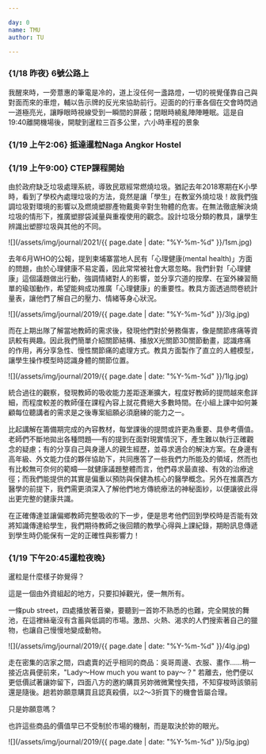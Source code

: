 ```yaml
---

day: 0
name: TMU
author: TU

---
```


### {1/18 昨夜} 6號公路上

我醒來時，一旁薏惠的筆電是冷的，道上沒任何一盞路燈，一切的視覺僅靠自己與對面而來的車燈，輔以告示牌的反光來協助前行。迎面的的行車各個在交會時閃過一道極亮光，讓睜眼時視線受到一瞬間的屏蔽；閉眼時繞亂陣陣睡眠。這是自19:40離開機場後，開駛到暹粒三百多公里，六小時車程的景象

### {1/19 上午2:06} 抵達暹粒Naga Angkor Hostel

### {1/19 上午9:00} CTEP課程開始

由於政府缺乏垃圾處理系統，導致民眾經常燃燒垃圾。猶記去年2018寒期在K小學時，看到了學校內處理垃圾的方法，竟然是讓「學生」在教室外燒垃圾！故我們強調垃圾對環境的影響以及燃燒塑膠產物戴奧辛對生物體的危害。在無法徹底解決燒垃圾的情形下，推廣塑膠袋減量與重複使用的觀念。設計垃圾分類的教具，讓學生辨識出塑膠垃圾與其他的不同。

![](/assets/img/journal/2021/{{ page.date | date: "%Y-%m-%d" }}/1sm.jpg)

去年6月WHO的公報，提到柬埔寨當地人民有「心理健康(mental health)」方面的問題，由於心理健康不易定義，因此常常被社會大眾忽略。我們針對「心理健康」這個議題做出行動，強調情緒對人的影響，並分享穴道的按摩、在室外練習簡單的瑜珈動作，希望能夠成功推廣「心理健康」的重要性。教具方面透過問卷統計量表，讓他們了解自己的壓力、情緒等身心狀況。

![](/assets/img/journal/2019/{{ page.date | date: "%Y-%m-%d" }}/3lg.jpg)

而在上期出隊了解當地教師的需求後，發現他們對於勞務傷害，像是關節疼痛等資訊較有興趣。因此我們簡單介紹關節結構、播放X光關節3D關節動畫，認識疼痛的作用，再分享急性、慢性關節痛的處理方式。教具方面製作了直立的人體模型，讓學生操作模型時認識身體的關節位置。

![](/assets/img/journal/2019/{{ page.date | date: "%Y-%m-%d" }}/1lg.jpg)

統合過往的觀察，發現教師的吸收能力差距逐漸擴大，程度好教師的提問越來愈詳細，而程度較差的教師僅在課程內容上就花費絕大多數時間。在小組上課中如何兼顧每位聽講者的需求是之後專案組願必須磨練的能力之一。

比起講解在籌備期完成的內容教材，每堂課後的提問或許更為重要、具參考價值。老師們不斷地拋出各種問題──有的提到在面對現實情況下，產生難以執行正確觀念的疑慮；有的分享自己與身邊人的親生經歷，並尋求適合的解決方案。在身邊有高年級、外文能力佳的夥伴協助下，共同應答了一些我們力所能及的領域，然而也有比較無可奈何的範疇──就健康議題整體而言，他們尋求最直接、有效的治療途徑；而我們能提供的其實是偏重以預防與保健為核心的醫學概念。另外在推廣西方醫學的前提下，我們需更須深入了解他們地方傳統療法的神秘面紗，以便讓彼此得出更完整的健康共識。

在正確傳達並讓偏鄉教師完整吸收的下一步，便是思考他們回到學校時是否能有效將知識傳達給學生，我們期待教師之後回饋的教學心得與上課紀錄，期盼訊息傳遞到學生時仍能保有一定的正確性與影響力！

### {1/19 下午20:45暹粒夜晚}

暹粒是什麼樣子妳覺得？

這是一個由外資組起的地方，只要扣掉觀光，便一無所有。

一條pub street，四處播放著音樂，要聽到一首妳不熟悉的也難，完全開放的舞池，在這裡絲毫沒有含蓄與低調的市場。激昂、火熱、渴求的人們搜索著自己的獵物，也讓自己慢慢地變成動物。

![](/assets/img/journal/2019/{{ page.date | date: "%Y-%m-%d" }}/4lg.jpg)

走在密集的店家之間，四處賣的近乎相同的商品：吳哥周邊、衣服、畫作……稍一接近店員便前來，"Lady～How much you want to pay～？" 若離去，他們便以更低價試著讓妳留下，四面八方的邀約購買另妳微微驚惶失措，不知穿梭時該領前還是隨後。趟若妳願意購買且認真殺價，以2～3折買下的機會皆屬合理。

只是妳願意嗎？

也許這些商品的價值早已不受制於市場的機制，而是取決於妳的眼光。

![](/assets/img/journal/2019/{{ page.date | date: "%Y-%m-%d" }}/5lg.jpg)
